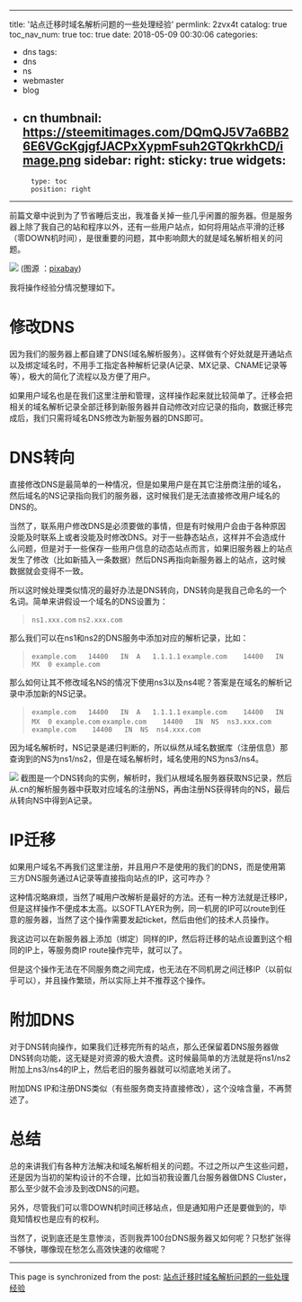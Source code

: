 
---
title: '站点迁移时域名解析问题的一些处理经验'
permlink: 2zvx4t
catalog: true
toc_nav_num: true
toc: true
date: 2018-05-09 00:30:06
categories:
- dns
tags:
- dns
- ns
- webmaster
- blog
- cn
thumbnail: https://steemitimages.com/DQmQJ5V7a6BB26E6VGcKgjgfJACPxXypmFsuh2GTQkrkhCD/image.png
sidebar:
    right:
        sticky: true
widgets:
    -
        type: toc
        position: right
---


前篇文章中说到为了节省睡后支出，我准备关掉一些几乎闲置的服务器。但是服务器上除了我自己的站和程序以外，还有一些用户站点，如何将用站点平滑的迁移（零DOWN机时间），是很重要的问题，其中影响颇大的就是域名解析相关的问题。

![](https://steemitimages.com/DQmQJ5V7a6BB26E6VGcKgjgfJACPxXypmFsuh2GTQkrkhCD/image.png)
(图源 ：[pixabay](https://pixabay.com))

我将操作经验分情况整理如下。

# 修改DNS

因为我们的服务器上都自建了DNS(域名解析服务）。这样做有个好处就是开通站点以及绑定域名时，不用手工指定各种解析记录(A记录、MX记录、CNAME记录等等），极大的简化了流程以及方便了用户。

如果用户域名也是在我们这里注册和管理，这样操作起来就比较简单了。迁移会把相关的域名解析记录全部迁移到新服务器并自动修改对应记录的指向，数据迁移完成后，我们只需将域名DNS修改为新服务器的DNS即可。


# DNS转向

直接修改DNS是最简单的一种情况，但是如果用户是在其它注册商注册的域名，然后域名的NS记录指向我们的服务器，这时候我们是无法直接修改用户域名的DNS的。

当然了，联系用户修改DNS是必须要做的事情，但是有时候用户会由于各种原因没能及时联系上或者没能及时修改DNS。对于一些静态站点，这样并不会造成什么问题，但是对于一些保存一些用户信息的动态站点而言，如果旧服务器上的站点发生了修改（比如新插入一条数据）然后DNS再指向新服务器上的站点，这时候数据就会变得不一致。

所以这时候处理类似情况的最好办法是DNS转向，DNS转向是我自己命名的一个名词。简单来讲假设一个域名的DNS设置为：
>`ns1.xxx.com`
`ns2.xxx.com`

那么我们可以在ns1和ns2的DNS服务中添加对应的解析记录，比如：
>`example.com	14400	IN	A	1.1.1.1`
`example.com	14400	IN	MX	0 example.com`


那么如何让其不修改域名NS的情况下使用ns3以及ns4呢？答案是在域名的解析记录中添加新的NS记录。
>`example.com	14400	IN	A	1.1.1.1`
`example.com	14400	IN	MX	0 example.com`
`example.com	14400	IN	NS	ns3.xxx.com`
`example.com	14400	IN	NS	ns4.xxx.com`

因为域名解析时，NS记录是递归判断的，所以纵然从域名数据库（注册信息）那查询到的NS为ns1/ns2，但是在域名解析时，域名使用的NS为ns3/ns4。

![](https://steemitimages.com/DQmUdUm9URGPsYVTCLjfZtMs8U5YkEBhVHYFtGs5icjsQvu/image.png)
截图是一个DNS转向的实例，解析时，我们从根域名服务器获取NS记录，然后从.cn的解析服务器中获取对应域名的注册NS，再由注册NS获得转向的NS，最后从转向NS中得到A记录。

# IP迁移

如果用户域名不再我们这里注册，并且用户不是使用的我们的DNS，而是使用第三方DNS服务通过A记录等直接指向站点的IP，这可咋办？

这种情况略麻烦，当然了喊用户改解析是最好的方法。还有一种方法就是迁移IP，但是这样操作不便成本太高。以SOFTLAYER为例，同一机房的IP可以route到任意的服务器，当然了这个操作需要发起ticket，然后由他们的技术人员操作。

我这边可以在新服务器上添加（绑定）同样的IP，然后将迁移的站点设置到这个相同的IP上，等服务商IP route操作完毕，就可以了。

但是这个操作无法在不同服务商之间完成，也无法在不同机房之间迁移IP（以前似乎可以），并且操作繁琐，所以实际上并不推荐这个操作。

# 附加DNS

对于DNS转向操作，如果我们迁移完所有的站点，那么还保留着DNS服务器做DNS转向功能，这无疑是对资源的极大浪费。这时候最简单的方法就是将ns1/ns2附加上ns3/ns4的IP上，然后老旧的服务器就可以彻底地关闭了。

附加DNS IP和注册DNS类似（有些服务商支持直接修改），这个没啥含量，不再赘述了。

# 总结

总的来讲我们有各种方法解决和域名解析相关的问题。不过之所以产生这些问题，还是因为当初的架构设计的不合理，比如当初我设置几台服务器做DNS Cluster，那么至少就不会涉及到改DNS的问题。

另外，尽管我们可以零DOWN机时间迁移站点，但是通知用户还是要做到的，毕竟知情权也是应有的权利。

当然了，说到底还是生意惨淡，否则我弄100台DNS服务器又如何呢？只愁扩张得不够快，哪像现在愁怎么高效快速的收缩呢？

- - -

This page is synchronized from the post: [站点迁移时域名解析问题的一些处理经验](https://steemit.com/@oflyhigh/2zvx4t)
